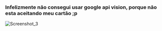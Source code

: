 ### Infelizmente não consegui usar google api vision, porque não esta aceitando meu cartão ;p

![Screenshot_3](https://github.com/user-attachments/assets/42c732e1-acb8-4064-a0b4-cc92cc91357a)
